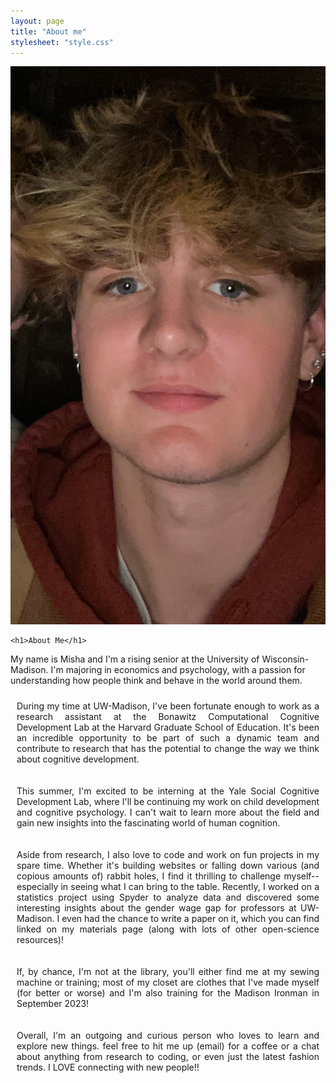 ```yaml
---
layout: page
title: "About me"
stylesheet: "style.css"
---
```


<div class="container">
  <img class="image" src="Images/IMG_9677 2.jpg">
  <div class="text">
    
    <h1>About Me</h1>
<p>My name is Misha and I'm a rising senior at the University of Wisconsin-Madison. I'm majoring in economics and psychology, with a passion for understanding how people think and behave in the world around them.</p>
    
<p style="text-align: justify; text-justify: inter-word; padding: 10px;">During my time at UW-Madison, I've been fortunate enough to work as a research assistant at the Bonawitz Computational Cognitive Development Lab at the Harvard Graduate School of Education. It's been an incredible opportunity to be part of such a dynamic team and contribute to research that has the potential to change the way we think about cognitive development.</p>

<p style="text-align: justify; text-justify: inter-word; padding: 10px;">This summer, I'm excited to be interning at the Yale Social Cognitive Development Lab, where I'll be continuing my work on child development and cognitive psychology. I can't wait to learn more about the field and gain new insights into the fascinating world of human cognition.</p>

<p style="text-align: justify; text-justify: inter-word; padding: 10px;">Aside from research, I also love to code and work on fun projects in my spare time. Whether it's building websites or falling down various (and copious amounts of) rabbit holes, I find it thrilling to challenge myself--especially in seeing what I can bring to the table. Recently, I worked on a statistics project using Spyder to analyze data and discovered some interesting insights about the gender wage gap for professors at UW-Madison. I even had the chance to write a paper on it, which you can find linked on my materials page (along with lots of other open-science resources)!</p>

<p style="text-align: justify; text-justify: inter-word; padding: 10px;">If, by chance, I'm not at the library, you'll either find me at my sewing machine or training; most of my closet are clothes that I've made myself (for better or worse) and I'm also training for the Madison Ironman in September 2023!</p>

<p style="text-align: justify; text-justify: inter-word; padding: 10px;">Overall, I'm an outgoing and curious person who loves to learn and explore new things. feel free to hit me up (email) for a coffee or a chat about anything from research to coding, or even just the latest fashion trends. I LOVE connecting with new people!!</p>
  </div>
</div>


